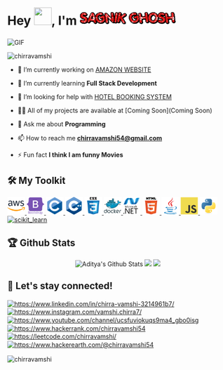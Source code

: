 <h1>Hey <img src="https://media.giphy.com/media/hvRJCLFzcasrR4ia7z/giphy.gif" height="40px" width="40px">, I'm <img src="https://github.com/sagnikghoshcr7/images/blob/master/Profile%20Readme/My%20Name%20Gif.gif" height="30px" width="220px"></h1>
<div>
  <img align="middle" alt="GIF" src="https://readme-typing-svg.herokuapp.com?lines=I'm+a+Developer;I'm+an+App+Developer;I'm+a+MERN+Developer;I'm+a++Freelancer;I+am+a+Machine+Learning+Enthusiast"/>
</div>
<p align="left"> <img src="https://komarev.com/ghpvc/?username=chirravamshi&label=Profile%20views&color=0e75b6&style=flat" alt="chirravamshi" /> </p>



- 🔭 I’m currently working on [AMAZON WEBSITE](https://github.com/chirravamshi/AMAZON-WEBSITE)

- 🌱 I’m currently learning **Full Stack Development**

- 🤝 I’m looking for help with [HOTEL BOOKING SYSTEM](https://github.com/chirravamshi/HOTEL-BOOKING-SYSTEM)

- 👨‍💻 All of my projects are available at [Coming Soon](Coming Soon)

- 💬 Ask me about **Programming**

- 📫 How to reach me **chirravamshi54@gmail.com**

- ⚡ Fun fact **I think I am funny Movies**



<h2>🛠 My Toolkit</h2>
<p align="left"> <a href="https://aws.amazon.com" target="_blank" rel="noreferrer"> <img src="https://raw.githubusercontent.com/devicons/devicon/master/icons/amazonwebservices/amazonwebservices-original-wordmark.svg" alt="aws" width="40" height="40"/> </a> <a href="https://getbootstrap.com" target="_blank" rel="noreferrer"> <img src="https://raw.githubusercontent.com/devicons/devicon/master/icons/bootstrap/bootstrap-plain-wordmark.svg" alt="bootstrap" width="40" height="40"/> </a> <a href="https://www.cprogramming.com/" target="_blank" rel="noreferrer"> <img src="https://raw.githubusercontent.com/devicons/devicon/master/icons/c/c-original.svg" alt="c" width="40" height="40"/> </a> <a href="https://www.w3schools.com/cpp/" target="_blank" rel="noreferrer"> <img src="https://raw.githubusercontent.com/devicons/devicon/master/icons/cplusplus/cplusplus-original.svg" alt="cplusplus" width="40" height="40"/> </a> <a href="https://www.w3schools.com/css/" target="_blank" rel="noreferrer"> <img src="https://raw.githubusercontent.com/devicons/devicon/master/icons/css3/css3-original-wordmark.svg" alt="css3" width="40" height="40"/> </a> <a href="https://www.docker.com/" target="_blank" rel="noreferrer"> <img src="https://raw.githubusercontent.com/devicons/devicon/master/icons/docker/docker-original-wordmark.svg" alt="docker" width="40" height="40"/> </a> <a href="https://dotnet.microsoft.com/" target="_blank" rel="noreferrer"> <img src="https://raw.githubusercontent.com/devicons/devicon/master/icons/dot-net/dot-net-original-wordmark.svg" alt="dotnet" width="40" height="40"/> </a> <a href="https://www.w3.org/html/" target="_blank" rel="noreferrer"> <img src="https://raw.githubusercontent.com/devicons/devicon/master/icons/html5/html5-original-wordmark.svg" alt="html5" width="40" height="40"/> </a> <a href="https://www.java.com" target="_blank" rel="noreferrer"> <img src="https://raw.githubusercontent.com/devicons/devicon/master/icons/java/java-original.svg" alt="java" width="40" height="40"/> </a> <a href="https://developer.mozilla.org/en-US/docs/Web/JavaScript" target="_blank" rel="noreferrer"> <img src="https://raw.githubusercontent.com/devicons/devicon/master/icons/javascript/javascript-original.svg" alt="javascript" width="40" height="40"/> </a> <a href="https://www.python.org" target="_blank" rel="noreferrer"> <img src="https://raw.githubusercontent.com/devicons/devicon/master/icons/python/python-original.svg" alt="python" width="40" height="40"/> </a> <a href="https://scikit-learn.org/" target="_blank" rel="noreferrer"> <img src="https://upload.wikimedia.org/wikipedia/commons/0/05/Scikit_learn_logo_small.svg" alt="scikit_learn" width="40" height="40"/> </a> </p>


<h2>🏆 Github Stats</h2>

<p align="center"> 
  <img src="https://github-readme-stats.vercel.app/api?username=adityagarde&theme=radical&show_icons=true" alt="Aditya's Github Stats" width="45%"/>
  <img  src="https://github-readme-streak-stats.herokuapp.com/?user=adityagarde&theme=dark" width="45%">
    <img  src="https://github-readme-stats.vercel.app/api/top-langs/?username=adityagarde&layout=compact&theme=dark&hide=css,scss,Handlebars,Makefile,Less&langs_count=10" width="40%">
</p>
      
<h2>🤝 Let's stay connected!</h2>
<p>
<a href="https://linkedin.com/in/https://www.linkedin.com/in/chirra-vamshi-3214961b7/" target="blank"><img align="center" src="https://raw.githubusercontent.com/rahuldkjain/github-profile-readme-generator/master/src/images/icons/Social/linked-in-alt.svg" alt="https://www.linkedin.com/in/chirra-vamshi-3214961b7/" height="30" width="40" /></a>
<a href="https://instagram.com/https://www.instagram.com/vamshi.chirra7/" target="blank"><img align="center" src="https://raw.githubusercontent.com/rahuldkjain/github-profile-readme-generator/master/src/images/icons/Social/instagram.svg" alt="https://www.instagram.com/vamshi.chirra7/" height="30" width="40" /></a>
<a href="https://www.youtube.com/c/https://www.youtube.com/channel/ucsfuviokuqs9ma4_gbo0isg" target="blank"><img align="center" src="https://raw.githubusercontent.com/rahuldkjain/github-profile-readme-generator/master/src/images/icons/Social/youtube.svg" alt="https://www.youtube.com/channel/ucsfuviokuqs9ma4_gbo0isg" height="30" width="40" /></a>
<a href="https://www.hackerrank.com/https://www.hackerrank.com/chirravamshi54" target="blank"><img align="center" src="https://raw.githubusercontent.com/rahuldkjain/github-profile-readme-generator/master/src/images/icons/Social/hackerrank.svg" alt="https://www.hackerrank.com/chirravamshi54" height="30" width="40" /></a>
<a href="https://www.leetcode.com/https://leetcode.com/chirravamshi/" target="blank"><img align="center" src="https://raw.githubusercontent.com/rahuldkjain/github-profile-readme-generator/master/src/images/icons/Social/leet-code.svg" alt="https://leetcode.com/chirravamshi/" height="30" width="40" /></a>
<a href="https://www.hackerearth.com/https://www.hackerearth.com/@chirravamshi54" target="blank"><img align="center" src="https://raw.githubusercontent.com/rahuldkjain/github-profile-readme-generator/master/src/images/icons/Social/hackerearth.svg" alt="https://www.hackerearth.com/@chirravamshi54" height="30" width="40" /></a>
</p>
 

<p><img align="center" src="https://github-readme-stats.vercel.app/api/top-langs?username=chirravamshi&show_icons=true&locale=en&layout=compact" alt="chirravamshi" /></p>
